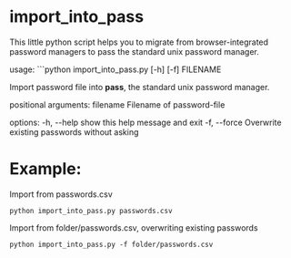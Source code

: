 # import_into_pass
This little python script helps you to migrate from browser-integrated password managers to pass the standard unix password manager.

usage: ```python import_into_pass.py [-h] [-f] FILENAME

Import password file into **pass**, the standard unix password manager.

positional arguments:
  filename     Filename of password-file

options:
  -h, --help   show this help message and exit
  -f, --force  Overwrite existing passwords without asking

# Example:
Import from passwords.csv
```shell
python import_into_pass.py passwords.csv
```
Import from folder/passwords.csv, overwriting existing passwords
```shell
python import_into_pass.py -f folder/passwords.csv
```
